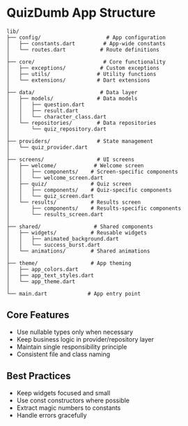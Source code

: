 # QuizDumb App Structure

```
lib/
├── config/                     # App configuration
│   ├── constants.dart         # App-wide constants
│   └── routes.dart           # Route definitions
│
├── core/                      # Core functionality
│   ├── exceptions/           # Custom exceptions
│   ├── utils/               # Utility functions
│   └── extensions/          # Dart extensions
│
├── data/                     # Data layer
│   ├── models/              # Data models
│   │   ├── question.dart
│   │   ├── result.dart
│   │   └── character_class.dart
│   └── repositories/        # Data repositories
│       └── quiz_repository.dart
│
├── providers/               # State management
│   └── quiz_provider.dart
│
├── screens/                 # UI screens
│   ├── welcome/            # Welcome screen
│   │   ├── components/    # Screen-specific components
│   │   └── welcome_screen.dart
│   ├── quiz/              # Quiz screen
│   │   ├── components/    # Quiz-specific components
│   │   └── quiz_screen.dart
│   └── results/           # Results screen
│       ├── components/    # Results-specific components
│       └── results_screen.dart
│
├── shared/                 # Shared components
│   ├── widgets/           # Reusable widgets
│   │   ├── animated_background.dart
│   │   └── success_burst.dart
│   └── animations/        # Shared animations
│
├── theme/                 # App theming
│   ├── app_colors.dart
│   ├── app_text_styles.dart
│   └── app_theme.dart
│
└── main.dart             # App entry point
```

## Core Features
- Use nullable types only when necessary
- Keep business logic in provider/repository layer
- Maintain single responsibility principle
- Consistent file and class naming

## Best Practices
- Keep widgets focused and small
- Use const constructors where possible
- Extract magic numbers to constants
- Handle errors gracefully